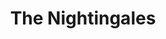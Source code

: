---
title: "The Nightingales"
summary: "English post-punk band from Birmingham, UK."
image: "the-nightingales.jpg"
apple_music_artist_url: "None"
wikipedia_url: "none"
---